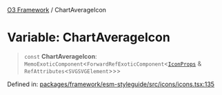 [O3 Framework](../API.md) / ChartAverageIcon

# Variable: ChartAverageIcon

> `const` **ChartAverageIcon**: `MemoExoticComponent`\<`ForwardRefExoticComponent`\<[`IconProps`](../type-aliases/IconProps.md) & `RefAttributes`\<`SVGSVGElement`\>\>\>

Defined in: [packages/framework/esm-styleguide/src/icons/icons.tsx:135](https://github.com/UjjawalPrabhat/openmrs-esm-core/blob/main/packages/framework/esm-styleguide/src/icons/icons.tsx#L135)
